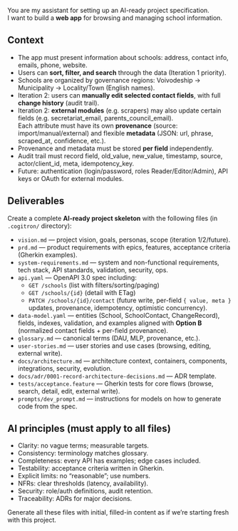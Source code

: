 You are my assistant for setting up an AI-ready project specification.  
I want to build a **web app** for browsing and managing school information.  

## Context
- The app must present information about schools: address, contact info, emails, phone, website.
- Users can **sort, filter, and search** through the data (Iteration 1 priority).
- Schools are organized by governance regions: Voivodeship → Municipality → Locality/Town (English names).
- Iteration 2: users can **manually edit selected contact fields**, with full **change history** (audit trail).
- Iteration 2: **external modules** (e.g. scrapers) may also update certain fields (e.g. secretariat_email, parents_council_email).  
  Each attribute must have its own **provenance** (source: import/manual/external) and flexible **metadata** (JSON: url, phrase, scraped_at, confidence, etc.).
- Provenance and metadata must be stored **per field** independently.
- Audit trail must record field, old_value, new_value, timestamp, source, actor/client_id, meta, idempotency_key.
- Future: authentication (login/password, roles Reader/Editor/Admin), API keys or OAuth for external modules.

## Deliverables
Create a complete **AI-ready project skeleton** with the following files (in `.cogitron/` directory):
- `vision.md` — project vision, goals, personas, scope (iteration 1/2/future).
- `prd.md` — product requirements with epics, features, acceptance criteria (Gherkin examples).
- `system-requirements.md` — system and non-functional requirements, tech stack, API standards, validation, security, ops.
- `api.yaml` — OpenAPI 3.0 spec including:
  - `GET /schools` (list with filters/sorting/paging)
  - `GET /schools/{id}` (detail with ETag)
  - `PATCH /schools/{id}/contact` (future write, per-field `{ value, meta }` updates, provenance, idempotency, optimistic concurrency).
- `data-model.yaml` — entities (School, SchoolContact, ChangeRecord), fields, indexes, validation, and examples aligned with **Option B** (normalized contact fields + per-field provenance).
- `glossary.md` — canonical terms (DAU, MLP, provenance, etc.).
- `user-stories.md` — user stories and use cases (browsing, editing, external write).
- `docs/architecture.md` — architecture context, containers, components, integrations, security, evolution.
- `docs/adr/0001-record-architecture-decisions.md` — ADR template.
- `tests/acceptance.feature` — Gherkin tests for core flows (browse, search, detail, edit, external write).
- `prompts/dev_prompt.md` — instructions for models on how to generate code from the spec.

## AI principles (must apply to all files)
- Clarity: no vague terms; measurable targets.
- Consistency: terminology matches glossary.
- Completeness: every API has examples; edge cases included.
- Testability: acceptance criteria written in Gherkin.
- Explicit limits: no “reasonable”; use numbers.
- NFRs: clear thresholds (latency, availability).
- Security: role/auth definitions, audit retention.
- Traceability: ADRs for major decisions.

Generate all these files with initial, filled-in content as if we’re starting fresh with this project.